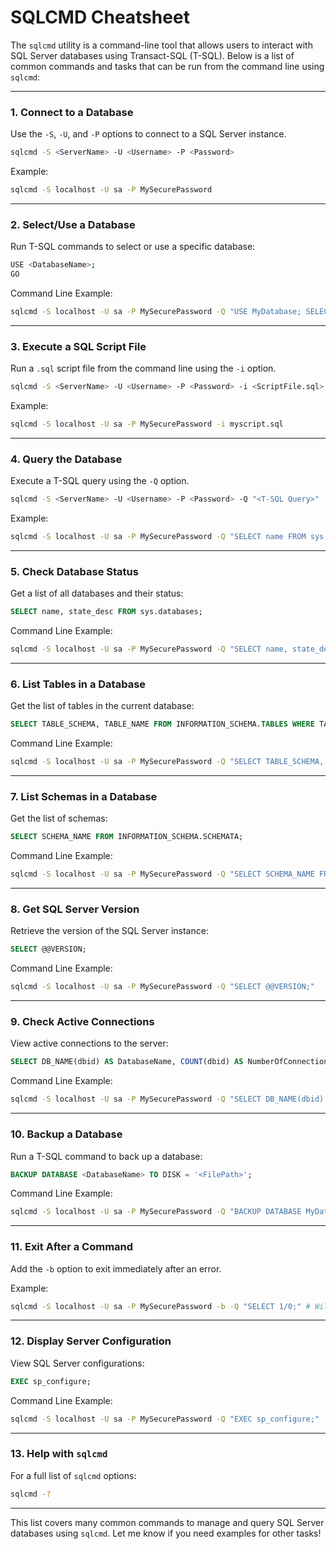 # SQLCMD Cheatsheet
The `sqlcmd` utility is a command-line tool that allows users to interact with SQL Server databases using Transact-SQL (T-SQL). Below is a list of common commands and tasks that can be run from the command line using `sqlcmd`:

---

### 1. Connect to a Database
Use the `-S`, `-U`, and `-P` options to connect to a SQL Server instance.

```bash
sqlcmd -S <ServerName> -U <Username> -P <Password>
```

Example:  
```bash
sqlcmd -S localhost -U sa -P MySecurePassword
```

---

### 2. Select/Use a Database
Run T-SQL commands to select or use a specific database:

```bash
USE <DatabaseName>;
GO
```

Command Line Example:
```bash
sqlcmd -S localhost -U sa -P MySecurePassword -Q "USE MyDatabase; SELECT @@VERSION;"
```

---

### 3. Execute a SQL Script File
Run a `.sql` script file from the command line using the `-i` option.

```bash
sqlcmd -S <ServerName> -U <Username> -P <Password> -i <ScriptFile.sql>
```

Example:  
```bash
sqlcmd -S localhost -U sa -P MySecurePassword -i myscript.sql
```

---

### 4. Query the Database
Execute a T-SQL query using the `-Q` option.

```bash
sqlcmd -S <ServerName> -U <Username> -P <Password> -Q "<T-SQL Query>"
```

Example:  
```bash
sqlcmd -S localhost -U sa -P MySecurePassword -Q "SELECT name FROM sys.databases;"
```

---

### 5. Check Database Status
Get a list of all databases and their status:

```sql
SELECT name, state_desc FROM sys.databases;
```

Command Line Example:
```bash
sqlcmd -S localhost -U sa -P MySecurePassword -Q "SELECT name, state_desc FROM sys.databases;"
```

---

### **6. List Tables in a Database**
Get the list of tables in the current database:

```sql
SELECT TABLE_SCHEMA, TABLE_NAME FROM INFORMATION_SCHEMA.TABLES WHERE TABLE_TYPE = 'BASE TABLE';
```

Command Line Example:
```bash
sqlcmd -S localhost -U sa -P MySecurePassword -Q "SELECT TABLE_SCHEMA, TABLE_NAME FROM INFORMATION_SCHEMA.TABLES WHERE TABLE_TYPE = 'BASE TABLE';"
```

---

### **7. List Schemas in a Database**
Get the list of schemas:

```sql
SELECT SCHEMA_NAME FROM INFORMATION_SCHEMA.SCHEMATA;
```

Command Line Example:
```bash
sqlcmd -S localhost -U sa -P MySecurePassword -Q "SELECT SCHEMA_NAME FROM INFORMATION_SCHEMA.SCHEMATA;"
```

---

### **8. Get SQL Server Version**
Retrieve the version of the SQL Server instance:

```sql
SELECT @@VERSION;
```

Command Line Example:
```bash
sqlcmd -S localhost -U sa -P MySecurePassword -Q "SELECT @@VERSION;"
```

---

### **9. Check Active Connections**
View active connections to the server:

```sql
SELECT DB_NAME(dbid) AS DatabaseName, COUNT(dbid) AS NumberOfConnections FROM sys.sysprocesses GROUP BY dbid;
```

Command Line Example:
```bash
sqlcmd -S localhost -U sa -P MySecurePassword -Q "SELECT DB_NAME(dbid) AS DatabaseName, COUNT(dbid) AS NumberOfConnections FROM sys.sysprocesses GROUP BY dbid;"
```

---

### **10. Backup a Database**
Run a T-SQL command to back up a database:

```sql
BACKUP DATABASE <DatabaseName> TO DISK = '<FilePath>';
```

Command Line Example:
```bash
sqlcmd -S localhost -U sa -P MySecurePassword -Q "BACKUP DATABASE MyDatabase TO DISK = 'C:\\backups\\MyDatabase.bak';"
```

---

### **11. Exit After a Command**
Add the `-b` option to exit immediately after an error.

Example:
```bash
sqlcmd -S localhost -U sa -P MySecurePassword -b -Q "SELECT 1/0;" # Will terminate on error
```

---

### **12. Display Server Configuration**
View SQL Server configurations:

```sql
EXEC sp_configure;
```

Command Line Example:
```bash
sqlcmd -S localhost -U sa -P MySecurePassword -Q "EXEC sp_configure;"
```

---

### **13. Help with `sqlcmd`**
For a full list of `sqlcmd` options:

```bash
sqlcmd -?
```

---

This list covers many common commands to manage and query SQL Server databases using `sqlcmd`. Let me know if you need examples for other tasks!
